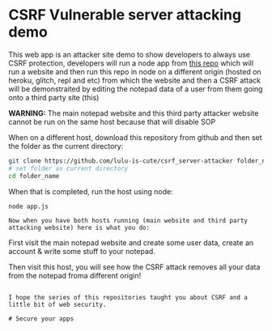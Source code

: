 # CSRF Vulnerable server attacking demo

This web app is an attacker site demo to show developers to always use CSRF protection, developers will run a node app from [this repo](https://github.com/lulu-is-cute/Basic-CSRF-logic) which will run a website and then run this repo in node on a different origin (hosted on heroku, glitch, repl and etc) from which the website and then a CSRF attack will be demonstraited by editing the notepad data of a user from them going onto a third party site (this)

**WARNING:** The main notepad website and this third party attacker website cannot be run on the same host because that will disable SOP

When on a different host, download this repository from github and then set the folder as the current directory:
```sh
git clone https://github.com/lulu-is-cute/csrf_server-attacker folder_name
# set folder as current directory
cd folder_name
```

When that is completed, run the host using node:
```sh
node app.js
```

```
Now when you have both hosts running (main website and third party attacking website) here is what you do:
```
First visit the main notepad website and create some user data, create an account & write some stuff to your notepad.

Then visit this host, you will see how the CSRF attack removes all your data from the notepad froma different origin!
```

I hope the series of this repositories taught you about CSRF and a little bit of web security.

# Secure your apps
